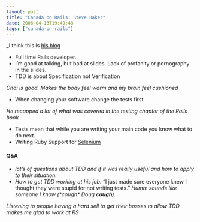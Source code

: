 ```yaml
---
layout: post
title: "Canada on Rails: Steve Baker"
date: 2006-04-13T19:49:48
tags: ["canada-on-rails"]
---
```


<p>_I think this is <a href="http://blog.lavalamp.ca/_">his blog</a></p>

<ul>
<li>Full time Rails developer.</li>
<li>I&#8217;m good at talking, but bad at slides.  Lack of profanity or pornography in the slides.</li>
<li><span class="caps">TDD</span> is about Specification not Verification</li>
</ul>

<p><em>Chai is good.  Makes the body feel warm and my brain feel cushioned</em></p>

<ul>
<li>When changing your software change the tests first</li>
</ul>

<p><em>He recapped a lot of what was covered in the testing chapter of the Rails book</em></p>

<ul>
<li>Tests mean that while you are writing your main code you know what to do next.</li>
<li>Writing Ruby Support for <a href="http://www.openqa.org/selenium/">Selenium</a></li>
</ul>

<h4>Q&A</h4>

<ul>
<li><em>lot&#8217;s of questions about <span class="caps">TDD</span> and if it was really useful and how to apply to their situation.</em></li>
<li><em>How to get <span class="caps">TDD</span> working at his job:</em> &#8220;I just made sure everyone knew I thought they were stupid for not writing tests.&#8221; <em>Humm sounds like someone I know (*cough* Doug <strong>cough</strong>).</em></li>
</ul>

<p><em>Listening to people having a hard sell to get their bosses to allow <span class="caps">TDD</span> makes me glad to work at RS</em></p>


